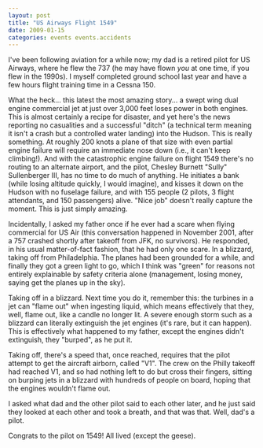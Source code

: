 ```yaml
---
layout: post
title: "US Airways Flight 1549"
date: 2009-01-15
categories: events events.accidents
---
```


I've been following aviation for a while now; my dad is a retired pilot for US
Airways, where he flew the 737 (he may have flown _you_ at one time, if you
flew in the 1990s). I myself completed ground school last year and have a few
hours flight training time in a Cessna 150.

What the heck... this latest the most amazing story... a swept wing dual engine
commercial jet at just over 3,000 feet loses power in both engines. This is
almost certainly a recipe for disaster, and yet here's the news reporting no
casualities and a successful "ditch" (a technical term meaning it isn't a crash
but a controlled water landing) into the Hudson. This is really something. At
roughly 200 knots a plane of that size with even partial engine failure will
require an immediate nose down (i.e., it can't keep climbing!). And with the
catastrophic engine failure on flight 1549 there's no routing to an alternate
airport, and the pilot, Chesley Burnett "Sully" Sullenberger III, has no time to
do much of anything. He initiates a bank (while losing altitude quickly, I would
imagine), and kisses it down on the Hudson with no fuselage failure, and with
155 people (2 pilots, 3 flight attendants, and 150 passengers) alive. "Nice job"
doesn't really capture the moment. This is just simply amazing.

Incidentally, I asked my father once if he ever had a scare when flying
commercial for US Air (this conversation happened in November 2001, after a 757
crashed shortly after takeoff from JFK, no survivors). He responded, in his
usual matter-of-fact fashion, that he had only one scare. In a blizzard, taking
off from Philadelphia. The planes had been grounded for a while, and finally
they got a green light to go, which I think was "green" for reasons not entirely
explainable by safety criteria alone (management, losing money, saying get the
planes up in the sky).

Taking off in a blizzard. Next time you do it, remember this: the turbines in a
jet can "flame out" when ingesting liquid, which means effectively that they,
well, flame out, like a candle no longer lit. A severe enough storm such as a
blizzard can literally extinguish the jet engines (it's rare, but it can
happen). This is effectively what happened to my father, except the engines
didn't extinguish, they "burped", as he put it.

Taking off, there's a speed that, once reached, requires that the pilot attempt
to get the aircraft airborn, called "V1". The crew on the Philly takeoff had
reached V1, and so had nothing left to do but cross their fingers, sitting on
burping jets in a blizzard with hundreds of people on board, hoping that the
engines wouldn't flame out.

I asked what dad and the other pilot said to each other later, and he just said
they looked at each other and took a breath, and that was that. Well, dad's a
pilot.

Congrats to the pilot on 1549! All lived (except the
geese).